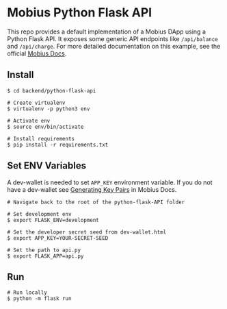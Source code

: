 # Mobius Python Flask API

This repo provides a default implementation of a Mobius DApp using a Python Flask API. It exposes some generic
API endpoints like `/api/balance` and `/api/charge`. For more detailed documentation on this example, see the official <a href="https://docs.mobius.network/docs/python-flask-api" target="_blank">Mobius Docs</a>.

## Install

```console
$ cd backend/python-flask-api

# Create virtualenv
$ virtualenv -p python3 env

# Activate env
$ source env/bin/activate

# Install requirements
$ pip install -r requirements.txt
```

## Set ENV Variables

A dev-wallet is needed to set `APP_KEY` environment variable. If you do not have a dev-wallet see <a href="https://docs.mobius.network/docs/installation#section-generating-key-pairs" target="_blank">Generating Key Pairs</a> in Mobius Docs.

```console
# Navigate back to the root of the python-flask-API folder

# Set development env
$ export FLASK_ENV=development

# Set the developer secret seed from dev-wallet.html
$ export APP_KEY=YOUR-SECRET-SEED

# Set the path to api.py
$ export FLASK_APP=api.py
```

## Run

```console
# Run locally
$ python -m flask run
```